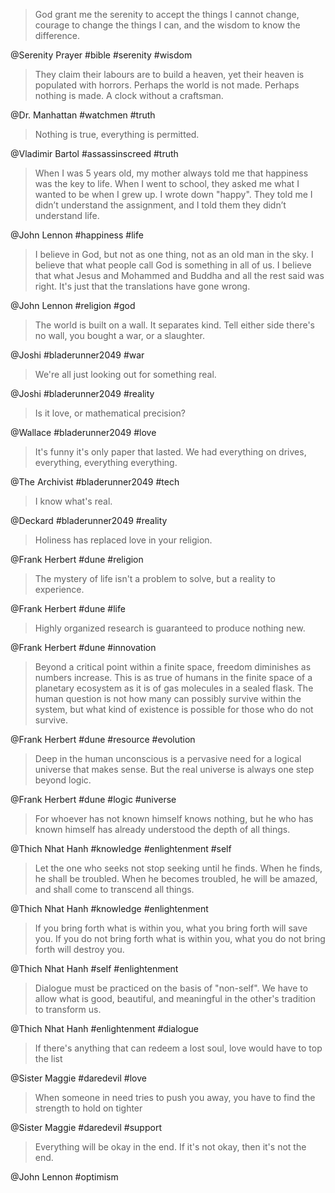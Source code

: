 > God grant me the serenity to accept the things I cannot change, courage to change the things I can, and the wisdom to know the difference.

@Serenity Prayer #bible #serenity #wisdom

> They claim their labours are to build a heaven, yet their heaven is populated with horrors. Perhaps the world is not made. Perhaps nothing is made. A clock without a craftsman.

@Dr. Manhattan #watchmen #truth

> Nothing is true, everything is permitted.

@Vladimir Bartol #assassinscreed #truth

> When I was 5 years old, my mother always told me that happiness was the key to life. When I went to school, they asked me what I wanted to be when I grew up. I wrote down "happy". They told me I didn’t understand the assignment, and I told them they didn’t understand life.

@John Lennon #happiness #life

> I believe in God, but not as one thing, not as an old man in the sky. I believe that what people call God is something in all of us. I believe that what Jesus and Mohammed and Buddha and all the rest said was right. It's just that the translations have gone wrong.

@John Lennon #religion #god

> The world is built on a wall. It separates kind. Tell either side there's no wall, you bought a war, or a slaughter.

@Joshi #bladerunner2049 #war

> We're all just looking out for something real.

@Joshi #bladerunner2049 #reality

> Is it love, or mathematical precision?

@Wallace #bladerunner2049 #love

> It's funny it's only paper that lasted. We had everything on drives, everything, everything everything.

@The Archivist #bladerunner2049 #tech

> I know what's real.

@Deckard #bladerunner2049 #reality

> Holiness has replaced love in your religion.

@Frank Herbert #dune #religion

> The mystery of life isn't a problem to solve, but a reality to experience.

@Frank Herbert #dune #life

> Highly organized research is guaranteed to produce nothing new.

@Frank Herbert #dune #innovation

> Beyond a critical point within a finite space, freedom diminishes as numbers increase. This is as true of humans in the finite space of a planetary ecosystem as it is of gas molecules in a sealed flask. The human question is not how many can possibly survive within the system, but what kind of existence is possible for those who do not survive.

@Frank Herbert #dune #resource #evolution

> Deep in the human unconscious is a pervasive need for a logical universe that makes sense. But the real universe is always one step beyond logic.

@Frank Herbert #dune #logic #universe

> For whoever has not known himself knows nothing, but he who has known himself has already understood the depth of all things.

@Thich Nhat Hanh #knowledge #enlightenment #self

> Let the one who seeks not stop seeking until he finds. When he finds, he shall be troubled. When he becomes troubled, he will be amazed, and shall come to transcend all things.

@Thich Nhat Hanh #knowledge #enlightenment

> If you bring forth what is within you, what you bring forth will save you. If you do not bring forth what is within you, what you do not bring forth will destroy you.

@Thich Nhat Hanh #self #enlightenment

> Dialogue must be practiced on the basis of "non-self". We have to allow what is good, beautiful, and meaningful in the other's tradition to transform us.

@Thich Nhat Hanh #enlightenment #dialogue

> If there's anything that can redeem a lost soul, love would have to top the list

@Sister Maggie #daredevil #love

> When someone in need tries to push you away, you have to find the strength to hold on tighter

@Sister Maggie #daredevil #support

> Everything will be okay in the end. If it's not okay, then it's not the end.

@John Lennon #optimism
